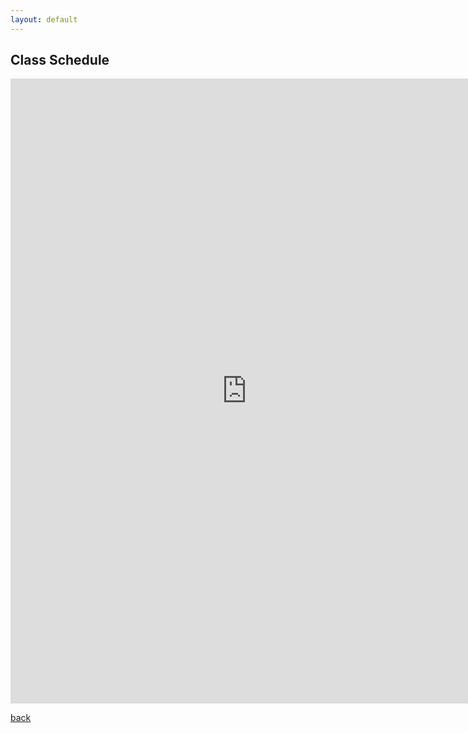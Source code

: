 ```yaml
---
layout: default
---
```


## Class Schedule

<div style="text-align: center"> 
<iframe frameborder="0" width="150%" height="1000" scrolling="no" src="https://docs.google.com/spreadsheets/d/e/2PACX-1vTRsJD6CrbEa7GGpL7yuIQA8GArAz2IWtUaio6XUPDNh6cIHERlZD1eDeIE_OfRhQg9BjnLIg5cvYJE/pubhtml?gid=160551020&amp;single=true&amp;widget=true&amp;headers=false"></iframe>
</div>


[back](./)
